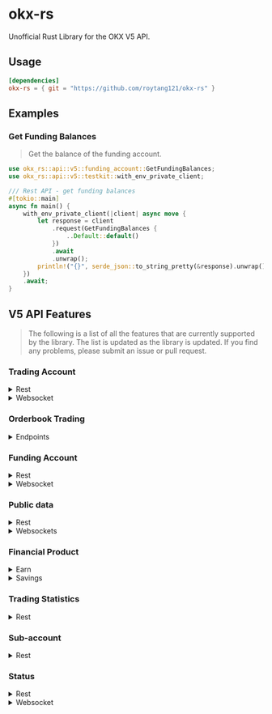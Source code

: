# okx-rs
Unofficial Rust Library for the OKX V5 API.

## Usage
```toml
[dependencies]
okx-rs = { git = "https://github.com/roytang121/okx-rs" }
```

## Examples
### Get Funding Balances
> Get the balance of the funding account.
```rust
use okx_rs::api::v5::funding_account::GetFundingBalances;
use okx_rs::api::v5::testkit::with_env_private_client;

/// Rest API - get funding balances
#[tokio::main]
async fn main() {
    with_env_private_client(|client| async move {
        let response = client
            .request(GetFundingBalances {
                ..Default::default()
            })
            .await
            .unwrap();
        println!("{}", serde_json::to_string_pretty(&response).unwrap());
    })
    .await;
}
```

<!-- extracted from https://www.okx.com/docs-v5/en/ -->
## V5 API Features
> The following is a list of all the features that are currently supported by the library. The list is updated as the library is updated. If you find any problems, please submit an issue or pull request.
### Trading Account
<details>
  <summary>Rest</summary>

- [x] REST / Get balance
- [x] REST / Get positions
- [ ] REST / Get positions history
- [ ] REST / Get account and position risk
- [ ] REST / Get bills details (last 7 days)
- [ ] REST / Get bills details (last 3 months)
- [ ] REST / Get account configuration
- [ ] REST / Set position mode
- [ ] REST / Set leverage
- [ ] REST / Get maximum buy/sell amount or open amount
- [ ] REST / Get maximum available tradable amount
- [ ] REST / Increase/decrease margin
- [ ] REST / Get leverage
- [ ] REST / Get leverage estimated info
- [ ] REST / Get the maximum loan of instrument
- [ ] REST / Get fee rates
- [ ] REST / Get interest accrued data
- [ ] REST / Get interest rate
- [ ] REST / Set greeks (PA/BS)
- [ ] REST / Isolated margin trading settings
- [ ] REST / Get maximum withdrawals
- [ ] REST / Get account risk state
- [ ] REST / Manual borrow and repay in Quick Margin Mode
- [ ] REST / Get borrow and repay history in Quick Margin Mode
- [ ] REST / VIP loans borrow and repay
- [ ] REST / Get borrow and repay history for VIP loans
- [ ] REST / Get VIP interest accrued data
- [ ] REST / Get VIP interest deducted data
- [ ] REST / Get VIP loan order list
- [ ] REST / Get VIP loan order detail
- [ ] REST / Get borrow interest and limit
- [ ] REST / Position builder
- [ ] REST / Get Greeks
- [ ] REST / Get PM position limitation
- [ ] REST / Set risk offset type
- [ ] REST / Activate option
- [ ] REST / Set auto loan
- [ ] REST / Set account mode
- [ ] REST / Reset MMP Status
- [ ] REST / Set MMP
- [ ] REST / GET MMP Config

</details>

<details>
  <summary>Websocket</summary>

- [x] WS / Account channel
- [x] WS / Positions channel
- [x] WS / Balance and position channel
- [ ] WS / Position risk warning
- [ ] WS / Account greeks channel

</details>

### Orderbook Trading
<details>
  <summary>Endpoints</summary>

- [ ] POST / Place order
- [ ] POST / Place multiple orders
- [ ] POST / Cancel order
- [ ] POST / Cancel multiple orders
- [ ] POST / Amend order
- [ ] POST / Amend multiple orders
- [ ] POST / Close positions
- [ ] GET / Order details
- [ ] GET / Order List
- [ ] GET / Order history (last 7 days)
- [ ] GET / Order history (last 3 months)
- [ ] GET / Transaction details (last 3 days）
- [ ] GET / Transaction details (last 3 months)
- [ ] GET / Easy convert currency list
- [ ] POST / Place easy convert
- [ ] GET / Easy convert history
- [ ] GET / One-click repay currency list
- [ ] POST / Trade one-click repay
- [ ] GET / One-click repay history
- [ ] POST / Mass cancel order
- [ ] POST / Cancel All After
- [ ] WS / Order channel
- [ ] WS / Place order
- [ ] WS / Place multiple orders
- [ ] WS / Cancel order
- [ ] WS / Cancel multiple orders
- [ ] WS / Amend order
- [ ] WS / Amend multiple orders
- [ ] WS / Mass cancel order
- [ ] POST / Place algo order
- [ ] POST / Cancel algo order
- [ ] POST / Amend algo order
- [ ] POST / Cancel advance algo order
- [ ] GET / Algo order details
- [ ] GET / Algo order list
- [ ] GET / Algo order history
- [ ] WS / Algo orders channel
- [ ] WS / Advance algo orders channel
- [ ] POST / Place grid algo order
- [ ] POST / Amend grid algo order
- [ ] POST / Stop grid algo order
- [ ] POST / Close position for contract grid
- [ ] POST / Cancel close position order for contract grid
- [ ] POST / Instant trigger grid algo order
- [ ] GET / Grid algo order list
- [ ] GET / Grid algo order history
- [ ] GET / Grid algo order details
- [ ] GET / Grid algo sub orders
- [ ] GET / Grid algo order positions
- [ ] POST / Spot/Moon grid withdraw income
- [ ] POST / Compute margin balance
- [ ] POST / Adjust margin balance
- [ ] GET / Grid AI parameter (public)
- [ ] POST / Compute min investment (public)
- [ ] GET / RSI back testing (public)
- [ ] WS / Spot grid algo orders channel
- [ ] WS / Contract grid algo orders channel
- [ ] WS / Moon grid algo orders channel
- [ ] WS / Grid positions channel
- [ ] WS / Grid sub orders channel
- [ ] POST / Place recurring buy order
- [ ] POST / Amend recurring buy order
- [ ] POST / Stop recurring buy order
- [ ] GET / Recurring buy order list
- [ ] GET / Recurring buy order history
- [ ] GET / Recurring buy order details
- [ ] GET / Recurring buy sub orders
- [ ] WS / Recurring buy orders channel
- [ ] GET / Existing leading positions
- [ ] GET / Leading position history
- [ ] POST / Place leading stop order
- [ ] POST / Close leading position
- [ ] GET / Leading instruments
- [ ] POST / Amend leading instruments
- [ ] GET / Profit sharing details
- [ ] GET / Total profit sharing
- [ ] GET / Unrealized profit sharing details
- [ ] GET / Tickers
- [ ] GET / Ticker
- [ ] GET / Order book
- [ ] GET / Order lite book
- [ ] GET / Candlesticks
- [ ] GET / Candlesticks history
- [ ] GET / Trades
- [ ] GET / Trades history
- [ ] GET / Option trades by instrument family
- [ ] GET / Option trades
- [ ] GET / 24H total volume
- [ ] WS / Tickers channel
- [ ] WS / Candlesticks channel
- [ ] WS / Trades channel
- [ ] WS / All trades channel
- [x] WS / Order book channel
- [ ] WS / Option trades channel

</details>

### Funding Account
<details>
  <summary>Rest</summary>

- [x] REST / Get currencies
- [x] REST / Get balance
- [ ] REST / Get non-tradable assets
- [x] REST / Get account asset valuation
- [x] REST / Funds transfer
- [x] REST / Get funds transfer state
- [x] REST / Asset bills details
- [ ] REST / Lightning deposits
- [x] REST / Get deposit address
- [x] REST / Get deposit history
- [x] REST / Withdrawal
- [ ] REST / Lightning withdrawals
- [ ] REST / Cancel withdrawal
- [x] REST / Get withdrawal history
- [ ] REST / Get deposit withdraw status
- [ ] REST / Small assets convert
- [ ] REST / Get exchange list (public)
- [ ] REST / Get convert currencies
- [ ] REST / Get convert currency pair
- [ ] REST / Estimate quote
- [ ] REST / Convert trade
- [ ] REST / Get convert history

</details>

<details>
  <summary>Websocket</summary>

- [ ] WS / Deposit info channel
- [ ] WS / Withdrawal info channel

</details>

### Public data
<details>
  <summary>Rest</summary>

- [x] REST / Get instruments
- [x] REST / Get delivery/exercise history
- [x] REST / Get open interest
- [x] REST / Get funding rate
- [x] REST / Get funding rate history
- [x] REST / Get limit price
- [ ] REST / Get option market data
- [ ] REST / Get estimated delivery/exercise price
- [x] REST / Get discount rate and interest-free quota
- [x] REST / Get system time
- [x] REST / Get mark price
- [x] REST / Get position tiers
- [ ] REST / Get interest rate and loan quota
- [ ] REST / Get interest rate and loan quota for VIP loans
- [x] REST / Get underlying
- [x] REST / Get insurance fund
- [ ] REST / Unit convert
- [ ] REST / Get option tick bands
- [x] REST / Get index tickers
- [x] REST / Get index candlesticks
- [x] REST / Get index candlesticks history
- [x] REST / Get mark price candlesticks
- [x] REST / Get mark price candlesticks history
- [ ] REST / Get oracle
- [ ] REST / Get exchange rate
- [x] REST / Get index components

</details>
<details>
  <summary>Websockets</summary>

- [x] WS / Instruments channel
- [ ] WS / Open interest channel
- [ ] WS / Funding rate channel
- [ ] WS / Price limit channel
- [ ] WS / Option summary channel
- [ ] WS / Estimated delivery/exercise price channel
- [x] WS / Mark price channel
- [x] WS / Index tickers channel
- [ ] WS / Mark price candlesticks channel
- [ ] WS / Index candlesticks channel
- [ ] WS / Liquidation orders channel

</details>
  
### Financial Product
<details>
  <summary>Earn</summary>

- [ ] GET / offers
- [ ] POST / Purchase
- [ ] POST / Redeem
- [ ] POST / Cancel purchases/redemptions
- [ ] GET / Active orders
- [ ] GET / Order history

</details>

<details>
  <summary>Savings</summary>

- [ ] GET / Saving balance
- [ ] POST / Savings purchase/redemption
- [ ] POST / Set lending rate
- [ ] GET / Lending history
- [ ] GET / public borrow info (public)
- [ ] GET / Public borrow history (public)

</details>

### Trading Statistics

<details>
  <summary>Rest</summary>

- [ ] REST / Get support coin
- [ ] REST / Get taker volume
- [ ] REST / Get margin lending ratio
- [ ] REST / Get long/short ratio
- [ ] REST / Get contracts open interest and volume
- [ ] REST / Get options open interest and volume
- [ ] REST / Get put/call ratio
- [ ] REST / Get open interest and volume (expiry)
- [ ] REST / Get open interest and volume (strike)
- [ ] REST / Get taker flow

</details>

### Sub-account
<details>
  <summary>Rest</summary>

- [ ] REST / Get sub-account list
- [ ] REST / Reset the API Key of a sub-account
- [ ] REST / Get sub-account trading balance
- [ ] REST / Get sub-account funding balance
- [ ] REST / Get sub-account maximum withdrawals
- [ ] REST / Get history of sub-account transfer
- [ ] REST / Get history of managed sub-account transfer
- [ ] REST / Master accounts manage the transfers between sub-accounts
- [ ] REST / Set permission of transfer out
- [ ] REST / Get custody trading sub-account list
- [ ] REST / Get the user's affiliate rebate information
- [ ] REST / Set sub-accounts VIP loan allocation
- [ ] REST / Get sub-account borrow interest and limit

</details>

### Status
<details>
  <summary>Rest</summary>

- [ ] REST / Status

</details>

<details>
  <summary>Websocket</summary>

- [ ] WS / Status channel
</details>
